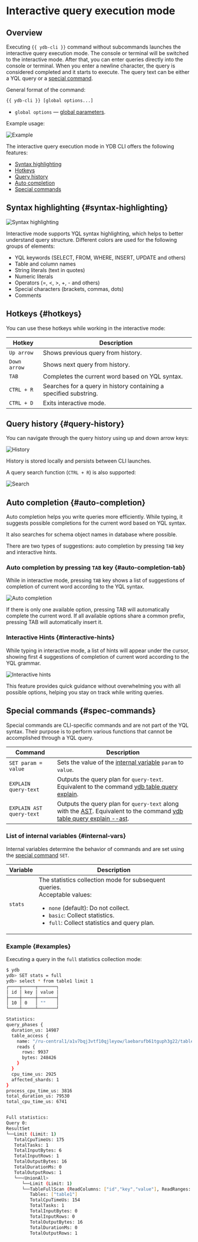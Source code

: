 # Interactive query execution mode

## Overview

Executing `{{ ydb-cli }}` command without subcommands launches the interactive query execution mode. The console or terminal will be switched to the interactive mode. After that, you can enter queries directly into the console or terminal. When you enter a newline character, the query is considered completed and it starts to execute. The query text can be either a YQL query or a [special command](#spec-commands).

General format of the command:

```bash
{{ ydb-cli }} [global options...]
```

* `global options` — [global parameters](commands/global-options.md).

Example usage:

![Example](_assets/general-example.gif)

The interactive query execution mode in YDB CLI offers the following features:

* [Syntax highlighting](#syntax-highlighting)
* [Hotkeys](#hotkeys)
* [Query history](#query-history)
* [Auto completion](#auto-completion)
* [Special commands](#spec-commands)

## Syntax highlighting {#syntax-highlighting}

![Syntax highlighting](_assets/highlighting.jpg)

Interactive mode supports YQL syntax highlighting, which helps to better understand query structure. Different colors are used for the following groups of elements:

* YQL keywords (SELECT, FROM, WHERE, INSERT, UPDATE and others)
* Table and column names
* String literals (text in quotes)
* Numeric literals
* Operators (=, <, >, +, - and others)
* Special characters (brackets, commas, dots)
* Comments

## Hotkeys {#hotkeys}

You can use these hotkeys while working in the interactive mode:

| Hotkey        | Description                                                               |
|---------------|---------------------------------------------------------------------------|
| `Up arrow`    | Shows previous query from history.                                        |
| `Down arrow`  | Shows next query from history.                                            |
| `TAB`         | Completes the current word based on YQL syntax.                          |
| `CTRL + R`    | Searches for a query in history containing a specified substring.         |
| `CTRL + D`    | Exits interactive mode.                                                   |

## Query history {#query-history}

You can navigate through the query history using up and down arrow keys:

![History](_assets/history.gif)

History is stored locally and persists between CLI launches.

A query search function (`CTRL + R`) is also supported:

![Search](_assets/history-search.gif)

## Auto completion {#auto-completion}

Auto completion helps you write queries more efficiently. While typing, it suggests possible completions for the current word based on YQL syntax.

It also searches for schema object names in database where possible.

There are two types of suggestions: auto completion by pressing `TAB` key and interactive hints.

### Auto completion by pressing `TAB` key {#auto-completion-tab}

While in interactive mode, pressing `TAB` key shows a list of suggestions of completion of current word according to the YQL syntax.

![Auto completion](_assets/candidates.gif)

If there is only one available option, pressing TAB will automatically complete the current word.
If all available options share a common prefix, pressing TAB will automatically insert it.

### Interactive Hints {#interactive-hints}

While typing in interactive mode, a list of hints will appear under the cursor, showing first 4 suggestions of completion of current word according to the YQL grammar.

![Interactive hints](_assets/hints.gif)

This feature provides quick guidance without overwhelming you with all possible options, helping you stay on track while writing queries.

## Special commands {#spec-commands}

Special commands are CLI-specific commands and are not part of the YQL syntax. Their purpose is to perform various functions that cannot be accomplished through a YQL query.

| Command                  | Description                                                                                                                                                                      |
|--------------------------|----------------------------------------------------------------------------------------------------------------------------------------------------------------------------------|
| `SET param = value`      | Sets the value of the [internal variable](#internal-vars) `param` to `value`.                                                                                                    |
| `EXPLAIN query-text`     | Outputs the query plan for `query-text`. Equivalent to the command [ydb table query explain](commands/explain-plan.md#explain-plan).                                             |
| `EXPLAIN AST query-text` | Outputs the query plan for `query-text` along with the [AST](commands/explain-plan.md). Equivalent to the command [ydb table query explain --ast](commands/explain-plan.md#ast). |

### List of internal variables {#internal-vars}

Internal variables determine the behavior of commands and are set using the [special command](#spec-commands) `SET`.

| Variable | Description |
|----------|---|
| `stats`  | The statistics collection mode for subsequent queries.<br/>Acceptable values:<ul><li>`none` (default): Do not collect.</li><li>`basic`: Collect statistics.</li><li>`full`: Collect statistics and query plan.</li></ul> |

### Example {#examples}

Executing a query in the `full` statistics collection mode:

```bash
$ ydb
ydb> SET stats = full
ydb> select * from table1 limit 1
┌────┬─────┬───────┐
│ id │ key │ value │
├────┼─────┼───────┤
│ 10 │ 0   │ ""    │
└────┴─────┴───────┘

Statistics:
query_phases {
  duration_us: 14987
  table_access {
    name: "/ru-central1/a1v7bqj3vtf10qjleyow/laebarufb61tguph3g22/table1"
    reads {
      rows: 9937
      bytes: 248426
    }
  }
  cpu_time_us: 2925
  affected_shards: 1
}
process_cpu_time_us: 3816
total_duration_us: 79530
total_cpu_time_us: 6741


Full statistics:
Query 0:
ResultSet
└──Limit (Limit: 1)
   TotalCpuTimeUs: 175
   TotalTasks: 1
   TotalInputBytes: 6
   TotalInputRows: 1
   TotalOutputBytes: 16
   TotalDurationMs: 0
   TotalOutputRows: 1
   └──<UnionAll>
      └──Limit (Limit: 1)
      └──TableFullScan (ReadColumns: ["id","key","value"], ReadRanges: ["key (-∞, +∞)"], Table: impex_table)
         Tables: ["table1"]
         TotalCpuTimeUs: 154
         TotalTasks: 1
         TotalInputBytes: 0
         TotalInputRows: 0
         TotalOutputBytes: 16
         TotalDurationMs: 0
         TotalOutputRows: 1
```
